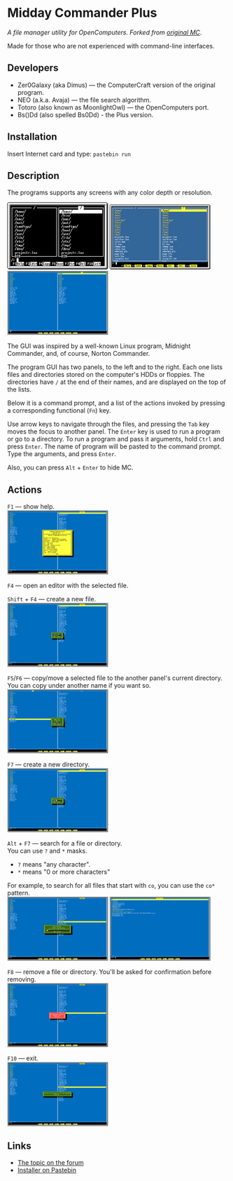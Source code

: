 # Midday Commander Plus
*A file manager utility for OpenComputers. Forked from [original MC](https://github.com/OpenPrograms/OpenPrograms.ru/tree/master/mc)*.

Made for those who are not experienced with command-line interfaces.

## Developers
* Zer0Galaxy (aka Dimus) — the ComputerCraft version of the original program.
* NEO (a.k.a. Avaja) — the file search algorithm.
* Totoro (also known as MoonlightOwl) — the OpenComputers port.
* Bs()Dd (also spelled Bs0Dd) - the Plus version.

## Installation
Insert Internet card and type: `pastebin run `

## Description
The programs supports any screens with any color depth or resolution.

<img src="https://raw.githubusercontent.com/Bs0Dd/OpenCompSoft/master/MiddayCommanderPlus/Screenshots/Eng/Video1.png" alt="Screenshot 1" width="230" height="153"> <img src="https://raw.githubusercontent.com/Bs0Dd/OpenCompSoft/master/MiddayCommanderPlus/Screenshots/Eng/Video2.png" alt="Screenshot 2" width="230" height="148"> <img src="https://raw.githubusercontent.com/Bs0Dd/OpenCompSoft/master/MiddayCommanderPlus/Screenshots/Eng/Video3.png" alt="Screenshot 3" width="230" height="146">

The GUI was inspired by a well-known Linux program, Midnight Commander, and, of course, Norton Commander.

The program GUI has two panels, to the left and to the right.
Each one lists files and directories stored on the computer's HDDs or floppies.
The directories have `/` at the end of their names, and are displayed on the top
of the lists.

Below it is a command prompt, and a list of the actions invoked by pressing
a corresponding functional (`Fn`) key.

Use arrow keys to navigate through the files, and pressing the `Tab` key moves
the focus to another panel. The `Enter` key is used to run a program or go to
a directory. To run a program and pass it arguments, hold `Ctrl` and press
`Enter`. The name of program will be pasted to the command prompt.
Type the arguments, and press `Enter`.

Also, you can press `Alt` + `Enter` to hide MC.

## Actions

`F1` — show help.  
<img src="https://raw.githubusercontent.com/Bs0Dd/OpenCompSoft/master/MiddayCommanderPlus/Screenshots/Eng/Help.png" alt="Screenshot 4: The help window" width="230" height="146">

`F4` — open an editor with the selected file.

`Shift` + `F4` — create a new file.  
<img src="https://raw.githubusercontent.com/Bs0Dd/OpenCompSoft/master/MiddayCommanderPlus/Screenshots/Eng/Newfile.png" alt="Screenshot 5: The &#34;Create new file&#34; dialog" width="230" height="146">

`F5`/`F6` — copy/move a selected file to the another panel's current directory. You can
copy under another name if you want so.  
<img src="https://raw.githubusercontent.com/Bs0Dd/OpenCompSoft/master/MiddayCommanderPlus/Screenshots/Eng/Copy.png" alt="Screenshot 6: The &#34;Copy the file&#34; dialog" width="230" height="146">

`F7` — create a new directory.  
<img src="https://raw.githubusercontent.com/Bs0Dd/OpenCompSoft/master/MiddayCommanderPlus/Screenshots/Eng/Newdir.png" alt="Screenshot 7: The &#34;Directory name&#34; dialog" width="230" height="146">

`Alt` + `F7` — search for a file or directory.  
You can use `?` and `*` masks.

* `?` means "any character".
* `*` means "0 or more characters"

For example, to search for all files that start with `co`, you can use the `co*`
pattern.  
<img src="https://raw.githubusercontent.com/Bs0Dd/OpenCompSoft/master/MiddayCommanderPlus/Screenshots/Eng/Find.png" alt="Screenshot 8: The &#34;Search&#34; dialog" width="230" height="146"> <img src="https://raw.githubusercontent.com/Bs0Dd/OpenCompSoft/master/MiddayCommanderPlus/Screenshots/Eng/Results.png" alt="Screenshot 8: The &#34;Search results&#34; dialog" width="230" height="146">

`F8` — remove a file or directory. You'll be asked for confirmation before
removing.  
<img src="https://raw.githubusercontent.com/Bs0Dd/OpenCompSoft/master/MiddayCommanderPlus/Screenshots/Eng/Delete.png" alt="Screenshot 9: The &#34;Remove the file&#34; dialog" width="230" height="146">

`F10` — exit.  
<img src="https://raw.githubusercontent.com/Bs0Dd/OpenCompSoft/master/MiddayCommanderPlus/Screenshots/Eng/Exit.png" alt="Screenshot 9: The &#34;Exit&#34; dialog" width="230" height="146">

## Links
* [The topic on the forum](http://computercraft.ru/topic/)
* [Installer on Pastebin](http://pastebin.com/)
